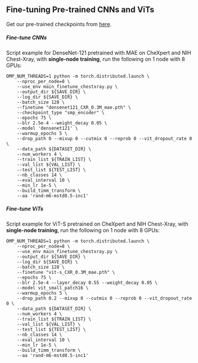 ## Fine-tuning Pre-trained CNNs and ViTs

Get our pre-trained checkpoints from [here](https://github.com/lambert-x/medical_mae/blob/main/README.md#fine-tuning-with-pre-trained-checkpoints).

##### Fine-tune CNNs

Script example for DenseNet-121 pretrained with MAE on CheXpert and NIH Chest-Xray, with **single-node training**, run the following on 1 node with 8 GPUs:

```
OMP_NUM_THREADS=1 python -m torch.distributed.launch \
    --nproc_per_node=8 \
    --use_env main_finetune_chestxray.py \
    --output_dir ${SAVE_DIR} \
    --log_dir ${SAVE_DIR} \
    --batch_size 128 \
    --finetune "densenet121_CXR_0.3M_mae.pth" \
    --checkpoint_type "smp_encoder" \
    --epochs 75 \
    --blr 2.5e-4 --weight_decay 0.05 \
    --model 'densenet121' \
    --warmup_epochs 5 \
    --drop_path 0 --mixup 0 --cutmix 0 --reprob 0 --vit_dropout_rate 0 \
    --data_path ${DATASET_DIR} \
    --num_workers 4 \
    --train_list ${TRAIN_LIST} \
    --val_list ${VAL_LIST} \
    --test_list ${TEST_LIST} \
    --nb_classes 14 \
    --eval_interval 10 \
    --min_lr 1e-5 \
    --build_timm_transform \
    --aa 'rand-m6-mstd0.5-inc1'
```



##### Fine-tune ViTs

Script example for ViT-S pretrained on CheXpert and NIH Chest-Xray, with **single-node training**, run the following on 1 node with 8 GPUs:

```
OMP_NUM_THREADS=1 python -m torch.distributed.launch \
    --nproc_per_node=8 \
    --use_env main_finetune_chestxray.py \
    --output_dir ${SAVE_DIR} \
    --log_dir ${SAVE_DIR} \
    --batch_size 128 \
    --finetune "vit-s_CXR_0.3M_mae.pth" \
    --epochs 75 \
    --blr 2.5e-4 --layer_decay 0.55 --weight_decay 0.05 \
    --model vit_small_patch16 \
    --warmup_epochs 5 \
    --drop_path 0.2 --mixup 0 --cutmix 0 --reprob 0 --vit_dropout_rate 0 \
    --data_path ${DATASET_DIR} \
    --num_workers 4 \
    --train_list ${TRAIN_LIST} \
    --val_list ${VAL_LIST} \
    --test_list ${TEST_LIST} \
    --nb_classes 14 \
    --eval_interval 10 \
    --min_lr 1e-5 \
    --build_timm_transform \
    --aa 'rand-m6-mstd0.5-inc1'
```
